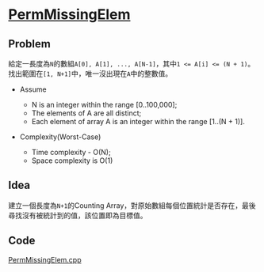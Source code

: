 # [PermMissingElem](https://codility.com/programmers/lessons/3-time_complexity/perm_missing_elem/)

## Problem

給定一長度為`N`的數組`A[0], A[1], ..., A[N-1]`，其中`1 <= A[i] <= (N + 1)`。找出範圍在`[1, N+1]`中，唯一沒出現在`A`中的整數值。

- Assume
  - N is an integer within the range [0..100,000];
  - The elements of A are all distinct;
  - Each element of array A is an integer within the range [1..(N + 1)].

- Complexity(Worst-Case)
  - Time complexity - O(N);
  - Space complexity is O(1)

## Idea

建立一個長度為`N+1`的Counting Array，對原始數組每個位置統計是否存在，最後尋找沒有被統計到的值，該位置即為目標值。

## Code

[PermMissingElem.cpp](PermMissingElem.cpp)